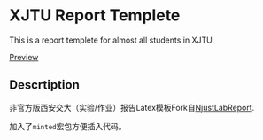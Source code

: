 # XJTU Report Templete

This is a report templete for almost all students in XJTU.

[Preview](./XJTUReport.pdf)

## Descrtiption 
非官方版西安交大（实验/作业）报告Latex模板Fork自[NjustLabReport](https://github.com/DocF/NjustLabReport).

加入了`minted`宏包方便插入代码。
